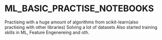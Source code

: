 # ML_BASIC_PRACTISE_NOTEBOOKS
Practising with a huge amount of algorithms from scikit-learn(also practising with other libraries)
Solving a lot of datasets
Also started training skills in ML, Feature Engenereing and oth.
